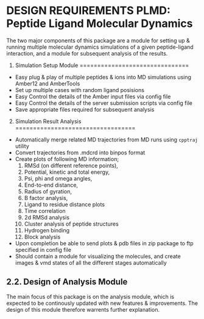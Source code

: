 
DESIGN REQUIREMENTS
PLMD: Peptide Ligand Molecular Dynamics
==========================================

The two major components of this package are a module for setting up & running multiple molecular dynamics simulations of a given peptide-ligand interaction, and a module for subsequent analysis of the results.

1. Simulation Setup Module
===============================

* Easy plug & play of multiple peptides & ions into MD simulations using Amber12 and AmberTools
* Set up multiple cases with random ligand posisions
* Easy Control the details of the Amber input files via config file
* Easy Control the details of the server submission scripts via config file
* Save appropriate files required for subsequent analysis

2. Simulation Result Analysis
==================================

* Automatically merge related MD trajectories from MD runs using `cpptraj` utility
* Convert trajectories from .mdcrd into binpos format
* Create plots of following MD information; 
  1. RMSd (on different reference points), 
  2. Potential, kinetic and total energy, 
  3. Psi, phi and omega angles, 
  4. End-to-end distance, 
  5. Radius of gyration, 
  6. B factor analysis,
  7. Ligand to residue distance plots
  8. Time correlation
  9. 2d RMSd analysis
  10. Cluster analysis of peptide structures
  11. Hydrogen binding
  12. Block analysis
* Upon completion be able to send plots & pdb files in zip package to ftp specified in config file
* Should contain a module for visualizing the molecules, and create images & vmd states of all the different stages automatically

## 2.2. Design of Analysis Module
The main focus of this package is on the analysis module, which is expected to be continously updated with new features & improvements. The design of this module therefore warrents further explanation. 
